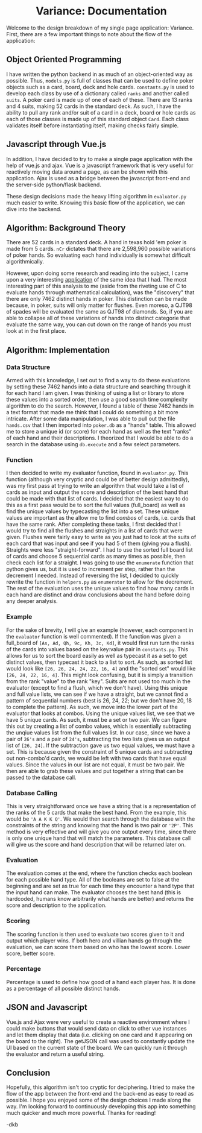 # <center>Variance: Documentation</center>

Welcome to the design breakdown of my single page application: Variance. First, there are a few important things to note about the flow
of the application:

## Object Oriented Programming
I have written the python backend in as much of an object-oriented way as possible. Thus, `models.py` is full of classes that can
be used to define poker objects such as a card, board, deck and hole cards. `constants.py` is used to develop each class by use of a
dictionary called `ranks` and another called `suits`. A poker card is made up of one of each of these. There are 13 ranks and 4 suits,
making 52 cards in the standard deck. As such, I have the ability to pull any rank and/or suit of a card in a deck, board or hole cards
as each of those classes is made up of this standard object `Card`. Each class validates itself before instantiating itself, making
checks fairly simple.

## Javascript through Vue.js
In addition, I have decided to try to make a single page application with the help of vue.js and ajax. Vue is a javascript framework
that is very useful for reactively moving data around a page, as can be shown with this application. Ajax is used as a bridge between
the javascript front-end and the server-side python/flask backend.

These design decisions made the heavy lifting algorithm in `evaluator.py` much easier to write. Knowing this basic flow of the application,
we can dive into the backend.

## Algorithm: Background Theory
There are 52 cards in a standard deck. A hand in texas hold 'em poker is made from 5 cards. `nCr` dictates that there are 2,598,960
possible variations of poker hands. So evaluating each hand individually is somewhat difficult algorithmically.

However, upon doing some research and reading into the subject, I came upon a very interesting [application](http://suffe.cool/poker/evaluator.html)
of the same idea that I had. The most interesting part of this analysis to me (aside from the riveting use of C to evaluate hands through
mathematical calculation), was the "discovery" that there are only 7462 distinct hands in poker. This distinction can be made because,
in poker, suits will only matter for flushes. Even moreso, a QJT98 of spades will be evaluated the same as QJT98 of diamonds. So, if you
are able to collapse all of these variations of hands into distinct categorie that evaluate the same way, you can cut down on the
range of hands you must look at in the first place.

## Algorithm: Implementation
### Data Structure
Armed with this knowledge, I set out to find a way to do these evaluations by setting these 7462 hands into a data structure and
searching through it for each hand I am given. I was thinking of using a list or library to store these values into a sorted order,
then use a good search time complexity algorithm to do the search. However, I found a table of these 7462 hands in a text format that
made me think that I could do something a bit more intricate. After some data manipulation, I was able to pull out the file `hands.csv`
that I then imported into `poker.db` as a "hands" table. This allowed me to store a unique id (or score) for each hand as well as the
text "ranks" of each hand and their descriptions. I theorized that I would be able to do a search in the database using `db.execute`
and a few select parameters.

### Function
I then decided to write my evaluator function, found in `evaluator.py`. This function (although very cryptic and could be of better
design admittedly), was my first pass at trying to write an algorithm that would take a list of cards as input and output the score
and description of the best hand that could be made with that list of cards. I decided that the easiest way to do this as a first pass
would be to sort the full values (full_board) as well as find the unique values by typecasting the list into a set. These unique values
are important as the allow me to find *combos* of cards, i.e. cards that have the same rank. After completing these tasks, I first decided
that I would try to find all the flushes and straights in a list of cards that were given. Flushes were fairly easy to write as you
just had to look at the suits of each card that was input and see if you had 5 of them (giving you a flush). Straights were less
"straight-forward". I had to use the sorted full board list of cards and choose 5 sequential cards as many times as possible, then check
each list for a straight. I was going to use the `enumerate` function that python gives us, but it is used to increment per step, rather
than the decrement I needed. Instead of reversing the list, I decided to quickly rewrite the function in `helpers.py` as `enumerator` to
allow for the decrement. The rest of the evaluation uses the unique values to find how many cards in each hand are distinct and draw
conclusions about the hand before doing any deeper analysis.

### Example
For the sake of brevity, I will give an example (however, each component in the `evaluator` function is well commented). If the
function was given a full_board of `[As, Ad, Qh, 9c, Kh, 3c, Kd]`, it would first run turn the ranks of the cards into
values based on the key:value pair in `constants.py`. This allows for us to sort the board easily as well as typecast it as a set to
get distinct values, then typecast it back to a list to sort. As such, as sorted list would look like `[26, 26, 24, 24, 22, 16, 4]`
and the "sorted set" would like `[26, 24, 22, 16, 4]`. This might look confusing, but it is simply a transition from the rank "value"
to the rank "key". Suits are not used too much in the evaluator (except to find a flush, which we don't have). Using this unique
and full value lists, we can see if we have a straight, but we cannot find a pattern of sequential numbers (best is 26, 24, 22; but we
don't have 20, 18 to complete the pattern). As such, we move into the lower part of the evaluator that looks at combos. Using the unique
values list, we see that we have 5 unique cards. As such, it must be a set or two pair. We can figure this out by creating a list
of combo values, which is essentially subtracting the unqiue values list from the full values list. In our case, since we have a pair
of `26's` and a pair of `24's`, subtracting the two lists gives us an output list of `[26, 24]`. If the subtraction gave us two equal
values, we must have a set. This is because given the constraint of 5 unique cards and subtracting out non-combo'd cards, we would be
left with two cards that have equal values. Since the values in our list are not equal, it must be two pair. We then are able to grab
these values and put together a string that can be passed to the database call.

### Database Calling
This is very straightforward once we have a string that is a representation of the ranks of the 5 cards that make the best hand.
From the example, this would be `'A A K K Q'`. We would then search through the database with the constraints of the string and knowing
that the hand is two pair or `'2P'`. This method is very effective and will give you one output every time, since there is only one
unique hand that will match the parameters. This database call will give us the score and hand description that will be returned later on.

### Evaluation
The evaluation comes at the end, where the function checks each boolean for each possible hand type. All of the booleans are set
to false at the beginning and are set as true for each time they encounter a hand type that the input hand can make. The evaluator chooses
the best hand (this is hardcoded, humans know arbitrarily what hands are better) and returns the score and description to the application.

### Scoring
The scoring function is then used to evaluate two scores given to it and output which player wins. If both hero and villian hands go
through the evaluation, we can score them based on who has the lowest score. Lower score, better score.

### Percentage
Percentage is used to define how good of a hand each player has. It is done as a percentage of all possible distinct hands.

## JSON and Javascript
Vue.js and Ajax were very useful to create a reactive environment where I could make buttons that would send data on click to other
vue instances and let them display that data (i.e. clicking on one card and it appearing on the board to the right). The getJSON call
was used to constantly update the UI based on the current state of the board. We can quickly run it through the evaluator and return a
useful string.

## Conclusion
Hopefully, this algorithm isn't too cryptic for deciphering. I tried to make the flow of the app between the front-end and the back-end
as easy to read as possible. I hope you enjoyed some of the design choices I made along the way. I'm looking forward to continuously
developing this app into something much quicker and much more powerful. Thanks for reading!

-dkb